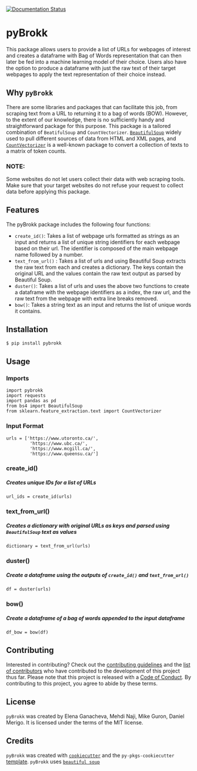 [![Documentation Status](https://readthedocs.org/projects/pybrokk/badge/?version=latest)](https://pybrokk.readthedocs.io/en/latest/?badge=latest)

# pyBrokk

This package allows users to provide a list of URLs for webpages of interest and creates a dataframe with Bag of Words representation that can then later be fed into a machine learning model of their choice. Users also have the option to produce a dataframe with just the raw text of their target webpages to apply the text representation of their choice instead.

## Why `pyBrokk`

There are some libraries and packages that can facilitate this job, from scraping text from a URL to returning it to a bag of words (BOW). However, to the extent of our knowledge, there is no sufficiently handy and straightforward package for this purpose. This package is a tailored combination of `BeatifulSoup` and `CountVectorizer`. [`BeautifulSoup`](https://www.crummy.com/software/BeautifulSoup/bs4/doc/) widely used to pull different sources of data from HTML and XML pages, and [`CountVectorizer`](https://scikit-learn.org/stable/modules/generated/sklearn.feature_extraction.text.CountVectorizer.html) is a well-known package to convert a collection of texts to a matrix of token counts.

### NOTE:

Some websites do not let users collect their data with web scraping tools. Make sure that your target websites do not refuse your request to collect data before applying this package.

## Features

The pyBrokk package includes the following four functions:

-   `create_id()`: Takes a list of webpage urls formatted as strings as an input and returns a list of unique string identifiers for each webpage based on their url. The identifier is composed of the main webpage name followed by a number.
-   `text_from_url()` : Takes a list of urls and using Beautiful Soup extracts the raw text from each and creates a dictionary. The keys contain the original URL and the values contain the raw text output as parsed by Beautiful Soup.
-   `duster()`: Takes a list of urls and uses the above two functions to create a dataframe with the webpage identifiers as a index, the raw url, and the raw text from the webpage with extra line breaks removed.
-   `bow()`: Takes a string text as an input and returns the list of unique words it contains.

## Installation

``` bash
$ pip install pybrokk
```

## Usage

### Imports

```{python}
import pybrokk 
import requests 
import pandas as pd 
from bs4 import BeautifulSoup 
from sklearn.feature_extraction.text import CountVectorizer
```

### Input Format

```{python}
urls = ['https://www.utoronto.ca/',
         'https://www.ubc.ca/',
         'https://www.mcgill.ca/',
         'https://www.queensu.ca/']
```

### create_id()

##### Creates unique IDs for a list of URLs

```{python}
url_ids = create_id(urls)
```

### text_from_url()

##### Creates a dictionary with original URLs as keys and parsed using `BeautifulSoup` text as values

```{python}
dictionary = text_from_url(urls)
```

### duster()

##### Create a dataframe using the outputs of `create_id()` and `text_from_url()`

```{python}
df = duster(urls)
```

### bow()

##### Create a dataframe of a bag of words appended to the input dataframe

```{python}
df_bow = bow(df)
```

## Contributing

Interested in contributing? Check out the [contributing guidelines](CONTRIBUTING.md) and the [list of contributors](CONTRIBUTORS.md) who have contributed to the development of this project thus far. Please note that this project is released with a [Code of Conduct](CONDUCT.md). By contributing to this project, you agree to abide by these terms.

## License

`pyBrokk` was created by Elena Ganacheva, Mehdi Naji, Mike Guron, Daniel Merigo. It is licensed under the terms of the MIT license.

## Credits

`pyBrokk` was created with [`cookiecutter`](https://cookiecutter.readthedocs.io/en/latest/) and the `py-pkgs-cookiecutter` [template](https://github.com/py-pkgs/py-pkgs-cookiecutter). `pyBrokk` uses [`beautiful soup`](https://www.crummy.com/software/BeautifulSoup/)
